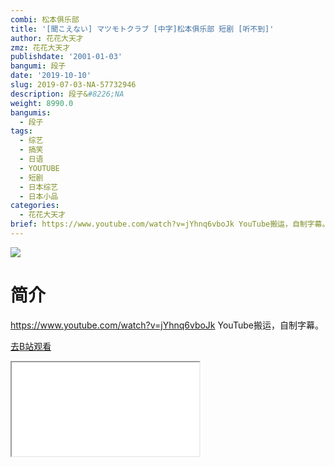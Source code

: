 ```yaml
---
combi: 松本俱乐部
title: '[聞こえない] マツモトクラブ [中字]松本俱乐部 短剧 [听不到]'
author: 花花大天才
zmz: 花花大天才
publishdate: '2001-01-03'
bangumi: 段子
date: '2019-10-10'
slug: 2019-07-03-NA-57732946
description: 段子&#8226;NA
weight: 8990.0
bangumis:
  - 段子
tags:
  - 综艺
  - 搞笑
  - 日语
  - YOUTUBE
  - 短剧
  - 日本综艺
  - 日本小品
categories:
  - 花花大天才
brief: https://www.youtube.com/watch?v=jYhnq6vboJk YouTube搬运，自制字幕。
---
```

![](https://raw.githubusercontent.com/tcgriffith/owaraisite/master/static/tmpimg/9fac80f4da10f75f3e8587dc5404657ceb7870df.jpg.480.jpg)
# 简介  
https://www.youtube.com/watch?v=jYhnq6vboJk
YouTube搬运，自制字幕。  

[去B站观看](https://www.bilibili.com/video/av57732946/)
<div class ="resp-container"><iframe class="testiframe" src="//player.bilibili.com/player.html?aid=57732946"", scrolling="no", allowfullscreen="true" > </iframe></div> 
